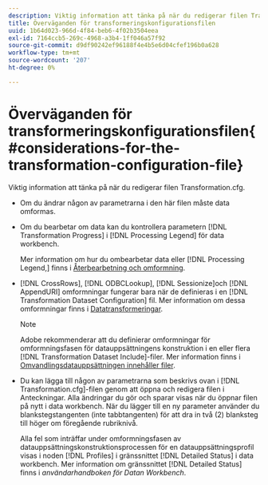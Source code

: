 ```yaml
---
description: Viktig information att tänka på när du redigerar filen Transformation.cfg.
title: Överväganden för transformeringskonfigurationsfilen
uuid: 1b64d023-966d-4f84-beb6-4f02b3504eea
exl-id: 7164ccb5-269c-4968-a3b4-1ff046a57f92
source-git-commit: d9df90242ef96188f4e4b5e6d04cfef196b0a628
workflow-type: tm+mt
source-wordcount: '207'
ht-degree: 0%

---
```


# Överväganden för transformeringskonfigurationsfilen{#considerations-for-the-transformation-configuration-file}

Viktig information att tänka på när du redigerar filen Transformation.cfg.

* Om du ändrar någon av parametrarna i den här filen måste data omformas.
* Om du bearbetar om data kan du kontrollera parametern [!DNL Transformation Progress] i [!DNL Processing Legend] för data workbench.

   Mer information om hur du ombearbetar data eller [!DNL Processing Legend,] finns i [Återbearbetning och omformning](../../../home/c-dataset-const-proc/c-reproc-retrans/c-unst-reproc-retrans.md).

* [!DNL CrossRows],  [!DNL ODBCLookup],  [!DNL Sessionize]och  [!DNL AppendURI] omformningar fungerar bara när de definieras i en  [!DNL Transformation Dataset Configuration] fil. Mer information om dessa omformningar finns i [Datatransformeringar](../../../home/c-dataset-const-proc/c-data-trans/c-abt-transf.md).

   >[!NOTE]
   >
   >Adobe rekommenderar att du definierar omformningar för omformningsfasen för datauppsättningens konstruktion i en eller flera [!DNL Transformation Dataset Include]-filer. Mer information finns i [Omvandlingsdatauppsättningen innehåller filer](../../../home/c-dataset-const-proc/c-dataset-inc-files/c-types-dataset-inc-files/c-trans-dataset-inc-files.md#concept-c64aa78ed9ce40b8a0f4932c82ff5ace).

* Du kan lägga till någon av parametrarna som beskrivs ovan i [!DNL Transformation.cfg]-filen genom att öppna och redigera filen i Anteckningar. Alla ändringar du gör och sparar visas när du öppnar filen på nytt i data workbench. När du lägger till en ny parameter använder du blankstegstangenten (inte tabbtangenten) för att dra in två (2) blanksteg till höger om föregående rubriknivå.

   Alla fel som inträffar under omformningsfasen av datauppsättningskonstruktionsprocessen för en datauppsättningsprofil visas i noden [!DNL Profiles] i gränssnittet [!DNL Detailed Status] i data workbench. Mer information om gränssnittet [!DNL Detailed Status] finns i *användarhandboken för Datan Workbench*.
